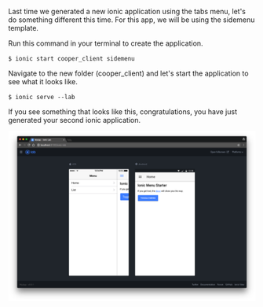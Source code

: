 Last time we generated a new ionic application using the tabs menu, let's do something different this time. For this app, we will be using the sidemenu template.

Run this command in your terminal to create the application.
```shell
$ ionic start cooper_client sidemenu
```
Navigate to the new folder (cooper_client) and let's start the application to see what it looks like.
```shell
$ ionic serve --lab
```
If you see something that looks like this, congratulations, you have just generated your second ionic application.

![](/images/cooper-scaffolded-app.png)
